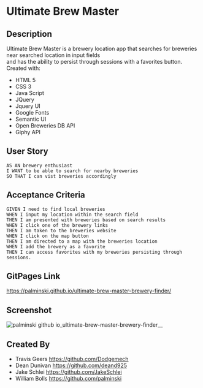 # Ultimate Brew Master
## Description
Ultimate Brew Master is a brewery location app that searches for breweries near searched location in input fields </br>
and has the ability to persist through sessions with a favorites button. </br>
Created with:
- HTML 5
- CSS 3
- Java Script
- JQuery
- Jquery UI
- Google Fonts
- Semantic UI
- Open Breweries DB API
- Giphy API

## User Story
```
AS AN brewery enthusiast
I WANT to be able to search for nearby breweries
SO THAT I can vist breweries accordingly
```

## Acceptance Criteria
```
GIVEN I need to find local breweries
WHEN I input my location within the search field
THEN I am presented with breweries based on search results
WHEN I click one of the brewery links
THEN I am taken to the breweries website
WHEN I click on the map button
THEN I am directed to a map with the breweries location
WHEN I add the brewery as a favorite
THEN I can access favorites with my breweries persisting through sessions.
```

## GitPages Link
https://palminski.github.io/ultimate-brew-master-brewery-finder/
## Screenshot
![palminski github io_ultimate-brew-master-brewery-finder__](https://user-images.githubusercontent.com/107086158/187348868-dc73f894-2f2f-4027-b221-5e83286cf8eb.png)


## Created By
- Travis Geers https://github.com/Dodgemech
- Dean Dunivan https://github.com/deand925
- Jake Schlei https://github.com/JakeSchlei
- William Bolls https://github.com/palminski

